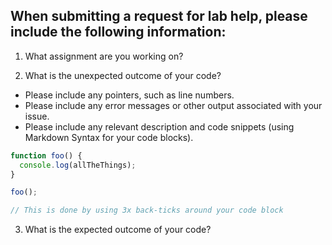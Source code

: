## When submitting a request for lab help, please include the following information:

1. What assignment are you working on?

2. What is the unexpected outcome of your code?
  - Please include any pointers, such as line numbers.
  - Please include any error messages or other output associated with your issue.
  - Please include any relevant description and code snippets (using Markdown Syntax for your code blocks).

``` javascript
function foo() {
  console.log(allTheThings);
}

foo();

// This is done by using 3x back-ticks around your code block
```

3. What is the expected outcome of your code?
